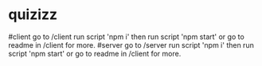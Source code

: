 # quizizz
#client
go to /client run script 'npm i' then run script 'npm start' or go to readme in /client for more.
#server
go to /server run script 'npm i' then run script 'npm start' or go to readme in /client for more.
